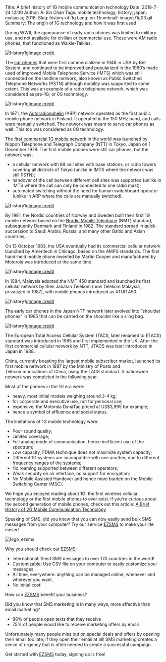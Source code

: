 Title: A brief history of 1G mobile communication technology
Date: 2018-7-24 12:00
Author: Ai Sin Chan
Tags: mobile technology; history; japan; malaysia; 2018; 
Slug: history-of-1g
Lang: en
Thumbnail: images/1g03.gif
Summary: The origin of 1G technology and how it was first used

During WWII, the appearance of early radio phones was limited to military use, and not available for civilian or commercial use. These were AM radio phones, that functioned as Walkie-Talkies.

![history1g](/images/1g01.jpg)<a class="caption" href="https://bluefletch.com/blog/the-history-of-mobile/">Image credit</a>

The [car phones](http://www.wb6nvh.com/Carphone.htm) that were first commercialized in 1946 in USA by Bell System, and continued to be improved and popularized in the 1960’s made used of Improved Mobile Telephone Service (IMTS) which was still connected on the landline network, also known as Public Switched Telephone Networks (PSTN) although mobility was supported to some extent. This was an example of a radio telephone network, which was considered as pre-1G, or 0G technology. 

![history1g](/images/1g02.jpg)<a class="caption" href="https://bluefletch.com/blog/the-history-of-mobile/">Image credit</a>

In 1971, the [Autoradiopuhelin](https://en.wikipedia.org/wiki/Autoradiopuhelin) (ARP) network operated as the first public mobile phone network in Finland. It operated in the 150 MHz band, and calls were manually switched. The network was meant to serve car phones as well. This too was considered as 0G technology. 

The [first commercial 1G mobile network](http://communities-dominate.blogs.com/brands/2009/11/celebrating-30-years-of-mobile-phones-thank-you-ntt-of-japan.html) in the world was launched by Nippon Telephone and Telegraph Company (NTT) in Tokyo, Japan on 1 December 1979. The first mobile phones were still car phones, but the network was:

-	a cellular network with 88 cell sites with base stations, or radio towers covering all districts of Tokyo (unlike in IMTS where the network was still PSTN);
-	handover of the call between different cell sites was supported (unlike in IMTS where the call can only be connected to one radio mast);
-	automated switching without the need for human switchboard operator (unlike in ARP where the calls are manually switched).

![history1g](/images/1g03.jpg)<a class="caption" href="http://communities-dominate.blogs.com/brands/2009/11/celebrating-30-years-of-mobile-phones-thank-you-ntt-of-japan.html">Image credit</a>

By 1981, the Nordic countries of Norway and Sweden built their first 1G mobile network based on the [Nordic Mobile Telephone](https://en.wikipedia.org/wiki/Nordic_Mobile_Telephone) (NMT) standard, subsequently Denmark and Finland in 1982. The standard spread in quick succession to Saudi Arabia, Russia, and many other Baltic and Asian countries,.

On 13 October 1983, the USA eventually had its commercial cellular network launched by Ameritech in Chicago, based on the AMPS standards. The first hand-held mobile phone invented by Martin Cooper and manufactured by Motorola was introduced at the same time.

![history1g](/images/1g04.jpg)<a class="caption" href="https://www.mpoweruk.com/figs/dynatac.htm">Image credit</a>

In 1984, Malaysia adopted the NMT 450 standard and launched its first cellular network by then Jabatan Telekom (now Telekom Malaysia, privatized in 1987), with mobile phones introduced as ATUR 450. 

![history1g](/images/1g05.jpg)<a class="caption" href="https://hobby-collection.blogspot.com/2012/12/telefon-bimbit-lama-nec-atur-450.html">Image credit</a>

The early car phones in the Japan NTT network later evolved into “shoulder phones” in 1985 that can be carried on the shoulder like a sling bag. 

![history1g](/images/1g06.jpg)<a class="caption" href="https://web-japan.org/kidsweb/hitech/mobile/mobile01.html">Image credit</a>

The European Total Access Cellular System (TACS, later renamed to ETACS) standard was introduced in 1985 and first implemented in the UK. After the first commercial cellular network by NTT, JTACS was later introduced in Japan in 1988. 

China, currently boasting the largest mobile subscriber market, launched its first mobile network in 1987 by the Ministry of Posts and Telecommunications of China, using the TACS standard. A nationwide network was completed in the following year.

Most of the phones in the 1G era were:

-	heavy, most initial models weighing around 3-4 kg;
-	for corporate and executive use, not for personal use; 
-	expensive, the Motorola DynaTac priced at US$3,995 for example;
-	hence a symbol of affluence and social status. 

The limitations of 1G mobile technology were:

-	Poor sound quality;
-	Limited coverage;
-	Full analog mode of communication, hence inefficient use of the spectrum; 
-	Low capacity, FDMA technique does not maximize system capacity;
-	Different 1G systems are incompatible with one another, due to different frequency ranges of the systems;
-	No roaming supported between different operators;
-	Weak security on air interface, no support for encryption;
-	No Mobile Assisted Handover and hence more burden on the Mobile Switching Center (MSC).


We hope you enjoyed reading about 1G: the first wireless cellular technology or the first mobile phones to ever exist. 
If you're curious about the second generation of mobile phones, check out this article: [A Brief History of 2G Mobile Communication Technology](https://blog.xoxzo.com/en/2018/08/01/history-of-2g/) 


Speaking of SMS, did you know that you can now easily send bulk SMS messages from your computer? Try our service [EZSMS](https://www.ezsms.biz/) to make your life easier! 

![logo_ezsms](/images/ezsms_logo-1.png)

Why you should check out [EZSMS](https://www.ezsms.biz/):

- International: Send SMS messages to over 170 countries in the world!
- Customizable: Use CSV file on your computer to easily customize your messages.
- All time, everywhere: anything can be managed online, whenever and wherever you want.
- No initial cost! 

How can [EZSMS](https://www.ezsms.biz/) benefit your business?

Did you know that SMS marketing is in many ways, more effective than email marketing? 
- 98% of people open texts that they receive
- 75% of people would like to receive marketing offers by email

Unfortunately many people miss out on special deals and offers by opening their email too late; if they open their email at all! SMS marketing creates a sense of urgency that is often needed to create a successful campaign.  

Get started with [EZSMS](https://www.ezsms.biz/)  today, signing up is free! 


